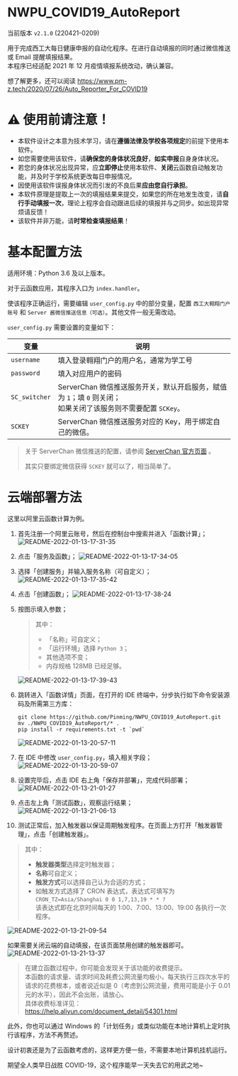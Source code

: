 # NWPU_COVID19_AutoReport

当前版本 `v2.1.0` (220421-0209)

用于完成西工大每日健康申报的自动化程序。在进行自动填报的同时通过微信推送或 Email 提醒填报结果。    
本程序已经适配 2021 年 12 月疫情填报系统改动，确认兼容。

想了解更多，还可以阅读 https://www.pm-z.tech/2020/07/26/Auto_Reporter_For_COVID19

# ⚠️ 使用前请注意！
* 本软件设计之本意为技术学习，请在**遵循法律及学校各项规定**的前提下使用本软件。
* 如您需要使用该软件，请**确保您的身体状况良好**，**如实申报**自身身体状况。
* 若您的身体状况出现异常，应**立即停止**使用本软件、**关闭**云函数自动触发功能，并及时于学校系统更改每日申报情况。
* 因使用该软件误报身体状况而引发的不良后果**应由您自行承担**。
* 本软件原理是提取上一次的填报结果来提交，如果您的所在地发生改变，请**自行手动填报一次**，理论上程序会自动跟进后续的填报并与之同步。如出现异常烦请反馈！
* 该软件并非万能，请**时常检查填报结果**！

# 基本配置方法
适用环境：Python 3.6 及以上版本。      

对于云函数应用，其程序入口为 `index.handler`。

使该程序正确运行，需要编辑 `user_config.py` 中的部分变量，配置 `西工大翱翔门户账号` 和 `Server 酱微信推送信息（可选）`。其他文件一般无需改动。

`user_config.py` 需要设置的变量如下：

变量 | 说明
-- | --
`username` | 填入登录翱翔门户的用户名，通常为学工号
`password` | 填入对应用户的密码
`SC_switcher` |  ServerChan 微信推送服务开关，默认开启服务，赋值为 `1`；填 `0` 则关闭；<br>如果关闭了该服务则不需要配置 `SCKey`。
`SCKEY` |  ServerChan 微信推送服务对应的 Key，用于绑定自己的微信。

> 关于 ServerChan 微信推送的配置，请参阅 [ServerChan 官方页面](https://sct.ftqq.com/sendkey) 。
> 
> 其实只要绑定微信获得 `SCKEY` 就可以了，相当简单了。

# 云端部署方法

这里以阿里云函数计算为例。

1) 首先注册一个阿里云账号，然后在控制台中搜索并进入「函数计算」；
![README-2022-01-13-17-31-35](https://oss.pm-z.tech/img/upload/README-2022-01-13-17-31-35.png)

2) 点击「服务及函数」；
![README-2022-01-13-17-34-05](https://oss.pm-z.tech/img/upload/README-2022-01-13-17-34-05.png)

3) 选择「创建服务」并输入服务名称（可自定义）；
![README-2022-01-13-17-35-42](https://oss.pm-z.tech/img/upload/README-2022-01-13-17-35-42.png)

4) 点击「创建函数」；
![README-2022-01-13-17-38-24](https://oss.pm-z.tech/img/upload/README-2022-01-13-17-38-24.png)

5) 按图示填入参数； 
    > 其中：
    > - 「名称」可自定义；
    > - 「运行环境」选择 `Python 3`；
    > - 其他选项不变；
    > - 内存规格 128MB 已经足够。

    ![README-2022-01-13-17-39-43](https://oss.pm-z.tech/img/upload/README-2022-01-13-17-39-43.png)



6) 跳转进入「函数详情」页面，在打开的 IDE 终端中，分步执行如下命令安装源码及所需第三方库：
    ```
    git clone https://github.com/Pinming/NWPU_COVID19_AutoReport.git
    mv ./NWPU_COVID19_AutoReport/* .
    pip install -r requirements.txt -t `pwd`
    ```
    ![README-2022-01-13-20-57-11](https://oss.pm-z.tech/img/upload/README-2022-01-13-20-57-11.png)



7) 在 IDE 中修改 `user_config.py`，填入相关字段；
![README-2022-01-13-20-59-07](https://oss.pm-z.tech/img/upload/README-2022-01-13-20-59-07.png)

8) 设置完毕后，点击 IDE 右上角「保存并部署」，完成代码部署；
![README-2022-01-13-21-01-27](https://oss.pm-z.tech/img/upload/README-2022-01-13-21-01-27.png)

9) 点击左上角「测试函数」，观察运行结果；
![README-2022-01-13-21-06-13](https://oss.pm-z.tech/img/upload/README-2022-01-13-21-06-13.png)

10) 测试正常后，加入触发器以保证周期触发程序。在页面上方打开「触发器管理」，点击「创建触发器」。
> 其中：
> - **触发器类型**选择定时触发器；
> - **名称**可自定义；
> - **触发方式**可以选择自己认为合适的方式；
> - 如触发方式选择了 CRON 表达式，表达式可填写为 `CRON_TZ=Asia/Shanghai 0 0 1,7,13,19 * * ?`<br>该表达式即在北京时间每天的 1:00、7:00、13:00、19:00 各执行一次程序。

![README-2022-01-13-21-09-54](https://oss.pm-z.tech/img/upload/README-2022-01-13-21-09-54.png)

如果需要关闭云端的自动填报，在该页面禁用创建的触发器即可。
![README-2022-01-13-21-13-37](https://oss.pm-z.tech/img/upload/README-2022-01-13-21-13-37.png)

> 在建立函数过程中，你可能会发现关于该功能的收费提示。<br>本函数的请求量、请求时间及耗费公网流量均极小，每天执行三四次水平的请求的花费根本，或者说近似是 0（考虑到公网流量，费用可能是小于 0.01 元的水平），因此不会出账，请放心。<br>具体收费标准详见：https://help.aliyun.com/document_detail/54301.html

此外，你也可以通过 Windows 的「计划任务」或类似功能在本地计算机上定时执行该程序，方法不再赘述。

设计初衷还是为了云函数考虑的，这样更方便一些，不需要本地计算机挂机运行。

期望全人类早日战胜 COVID-19，这个程序能早一天失去它的用武之地~
